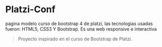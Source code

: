 # Platzi-Conf

pagina modelo curso de bootstrap 4 de platzi, las tecnologias usadas fueron: HTML5, CSS3 Y Bootstrap.
Es una web responsive e interactiva

> Proyecto inspirado en el curso de Bootstrap de Platzi.